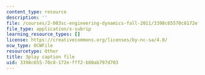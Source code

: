 ```yaml
---
content_type: resource
description: ''
file: /courses/2-003sc-engineering-dynamics-fall-2011/3398c65570c8172efff2b80ab797d703_fZKrUgm9R1o.srt
file_type: application/x-subrip
learning_resource_types: []
license: https://creativecommons.org/licenses/by-nc-sa/4.0/
ocw_type: OCWFile
resourcetype: Other
title: 3play caption file
uid: 3398c655-70c8-172e-fff2-b80ab797d703
---
```

